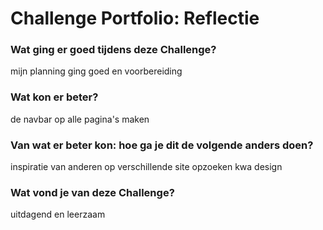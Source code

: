 # Challenge Portfolio: Reflectie

### Wat ging er goed tijdens deze Challenge?
mijn planning ging goed en voorbereiding


### Wat kon er beter?
de navbar op alle pagina's maken


### Van wat er beter kon: hoe ga je dit de volgende anders doen?

inspiratie van anderen op verschillende site opzoeken kwa design

### Wat vond je van deze Challenge? 

uitdagend en leerzaam